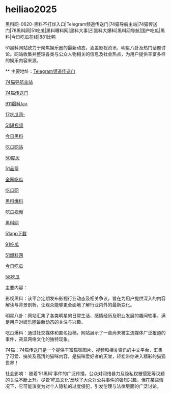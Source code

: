 # heiliao2025
黑料网-0620-黑料不打烊入口|Telegram频道传送门|74猫导航主站|74猫传送门|78黑料网|51吃瓜|黑料曝料网|黑料大事记|黑料大爆料|黑料网导航|国产吃瓜|黑料|今日吃瓜在线|881比鸭

51黑料网站致力于聚焦娱乐圈的最新动态，涵盖影视资讯、明星八卦及热门话题讨论。网站收集并整理各类与公众人物相关的信息及社会热点，为用户提供丰富多样的娱乐内容来源。

** 主要地址：<a href="https://74mao.com/">Telegram频道传送门</a>

<a href="https://74mao.com/">74猫导航主站</a>

<a href="https://74mao.com/">74猫传送门</a>

<a href="https://ji151.pages.dev/">911爆料/a>

<a href="https://pm09.pages.dev/">17吃瓜网-</a>

<a href="https://pc2-25.pages.dev/">51短视频</a>

<a href="https://pc10-24.pages.dev/">今日黑料</a>

<a href="https://cg1-27.pages.dev/">吃瓜网站</a>

<a href="https://pm25.pages.dev/">50度灰</a>

<a href="https://pc8-34.pages.dev/">51品茶</a>

<a href="https://cg4-21.pages.dev/">全网吃瓜</a>

<a href="https://jinrichi225.pages.dev/">吃瓜网</a>

<a href="https://cg5-24.pages.dev/">黑料爆料</a>

<a href="https://cg9-07.pages.dev/">吃瓜视频</a>

<a href="https://heiliaowangjin.pages.dev/">黑料网</a>

<a href="https://xiazaianzhuang.pages.dev/">51app下载</a>

<a href="https://91chiguazhongxin.pages.dev/">91吃瓜</a>

<a href="https://jinrichigua01.pages.dev/">51爆料网</a>

<a href="https://pm02-1.pages.dev/">今日吃瓜</a>

<a href="https://chiguajin.pages.dev/">58吃瓜</a>

主要内容：

影视黑料：该平台定期发布影视行业动态及相关争议，旨在为用户提供深入的内容解读与背景剖析，让观众能够更全面地了解行业内外的最新变化。

明星八卦：网站汇集了各类明星的日常生活、感情经历及职业发展的趣闻轶事，满足用户对娱乐圈最新动态的关注与兴趣。

吃瓜爆料：通过社交媒体和匿名投稿，网站展示了一些尚未被主流媒体广泛报道的事件，突显网络文化的独特现象。

74猫：74猫传送门是一个提供丰富猫咪图片、视频和相关资讯的中文平台，汇集了可爱、搞笑及高清的猫咪内容，是猫咪爱好者的天堂，轻松带你进入精彩的猫猫世界！

社会影响：
随着‘51黑料’事件的广泛传播，公众对网络暴力及隐私权被侵犯等议题的关注不断上升。尽管‘吃瓜文化’反映了大众对公共事件的强烈兴趣，但在某些情况下，它可能演变为对个人隐私的过度侵犯，引发伦理与法律层面的广泛讨论。
